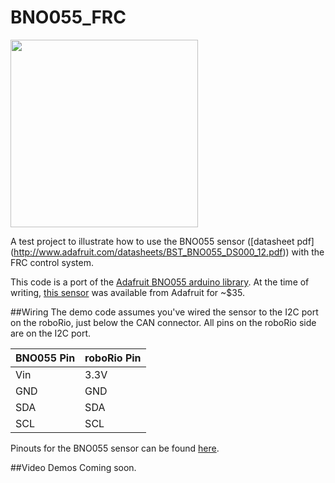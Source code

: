 # BNO055_FRC
<img src="https://learn.adafruit.com/system/assets/assets/000/024/666/medium800/sensors_pinout.jpg" width="300">

A test project to illustrate how to use the BNO055 sensor ([datasheet pdf] (http://www.adafruit.com/datasheets/BST_BNO055_DS000_12.pdf)) with the FRC control system.

This code is a port of the [Adafruit BNO055 arduino library](https://github.com/adafruit/Adafruit_BNO055/blob/master/Adafruit_BNO055.cpp). At the time of writing, [this sensor](http://www.adafruit.com/product/2472) was available from Adafruit for ~$35. 

##Wiring
The demo code assumes you've wired the sensor to the I2C port on the roboRio, just below the CAN connector. All pins on the roboRio side are on the I2C port.

BNO055 Pin |roboRio Pin
-----------|-----------
Vin        | 3.3V
GND        | GND
SDA        | SDA
SCL        | SCL

Pinouts for the BNO055 sensor can be found [here](https://learn.adafruit.com/adafruit-bno055-absolute-orientation-sensor/pinouts).

##Video Demos
Coming soon.
